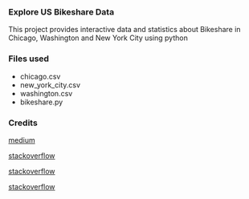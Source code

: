 ### Explore US Bikeshare Data
This project provides interactive data and statistics about Bikeshare in Chicago, Washington and New York City using python


### Files used
- chicago.csv
- new_york_city.csv
- washington.csv
- bikeshare.py

### Credits
[medium](https://medium.com/towards-artificial-intelligence/efficient-pandas-using-chunksize-for-large-data-sets-c66bf3037f93)

[stackoverflow](https://stackoverflow.com/questions/48590268/pandas-get-the-most-frequent-values-of-a-column/48590361)

[stackoverflow](https://stackoverflow.com/questions/21291259/convert-floats-to-ints-in-pandas)

[stackoverflow](https://stackoverflow.com/questions/19377969/combine-two-columns-of-text-in-pandas-dataframe)
